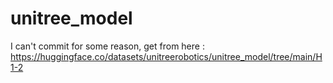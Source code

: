 # unitree_model
I can't commit for some reason, get from here : https://huggingface.co/datasets/unitreerobotics/unitree_model/tree/main/H1-2